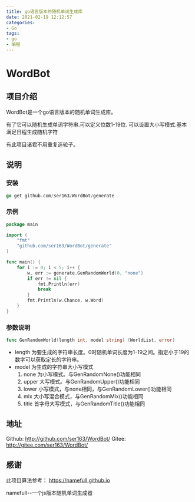 ```yaml
---
title: go语言版本的随机单词生成库
date: 2021-02-19 12:12:57
categories:
- Go
tags:
- go
- 编程
---
```

# WordBot
## 项目介绍
  WordBot是一个go语言版本的随机单词生成库。

   有了它可以随机生成单词字符串.可以定义位数1-19位.
   可以设置大小写模式.基本满足日程生成随机字符

   有此项目诸君不用重复造轮子。
## 说明
### 安装
```go
go get github.com/ser163/WordBot/generate
```
### 示例
```go
package main

import (
	"fmt"
	"github.com/ser163/WordBot/generate"
)

func main() {
	for i := 0; i < 5; i++ {
		w, err := generate.GenRandomWorld(0, "none")
		if err != nil {
			fmt.Println(err)
			break
		}
		fmt.Println(w.Chance, w.Word)
	}
}
```
### 参数说明
```go
func GenRandomWorld(length int, model string) (WorldList, error)
```
- length 为要生成的字符串长度。0时随机单词长度为1-19之间。指定小于19的数字可以获取定长的字符串。
- model 为生成的字符串大小写模式
  1. none 为小写模式。与GenRandomNone()功能相同
  2. upper 大写模式。与GenRandomUpper()功能相同
  3. lower 小写模式，与none相同，与GenRandomLower()功能相同
  4. mix 大小写混合模式，与GenRandomMix()功能相同
  5. title 首字母大写模式，与GenRandomTitle()功能相同
## 地址
   Github: http://github.com/ser163/WordBot/
   Gitee: http://gitee.com/ser163/WordBot/
## 感谢
此项目算法参考： https://namefull.github.io

namefull--一个js版本随机单词生成器
